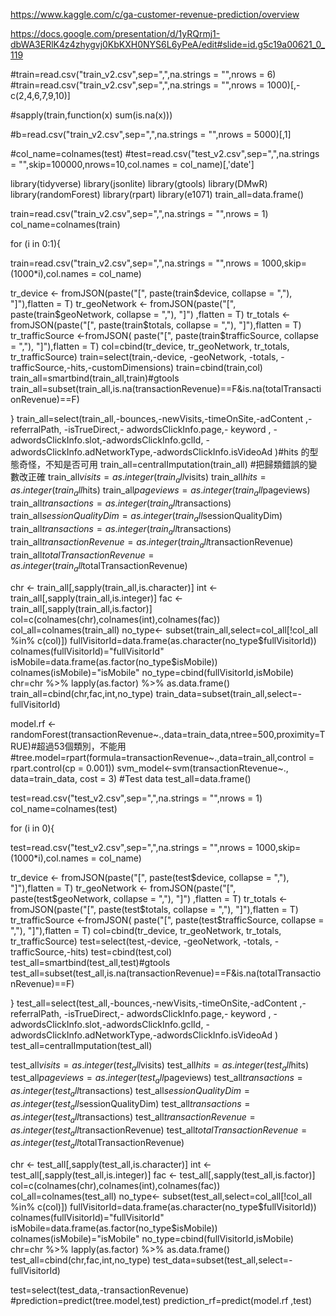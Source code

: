 https://www.kaggle.com/c/ga-customer-revenue-prediction/overview

https://docs.google.com/presentation/d/1yRQrmj1-dbWA3ERlK4z4zhygvj0KbKXH0NYS6L6yPeA/edit#slide=id.g5c19a00621_0_119

#train=read.csv("train_v2.csv",sep=",",na.strings = "",nrows = 6)
#train=read.csv("train_v2.csv",sep=",",na.strings = "",nrows = 1000)[,-c(2,4,6,7,9,10)]

#sapply(train,function(x) sum(is.na(x)))


#b=read.csv("train_v2.csv",sep=",",na.strings = "",nrows = 5000)[,1]

#col_name=colnames(test)
#test=read.csv("test_v2.csv",sep=",",na.strings = "",skip=100000,nrows=10,col.names = col_name)[,'date']

library(tidyverse)
library(jsonlite)
library(gtools)
library(DMwR)
library(randomForest)
library(rpart)
library(e1071)
train_all=data.frame()

train=read.csv("train_v2.csv",sep=",",na.strings = "",nrows = 1)
col_name=colnames(train)

for (i in 0:1){

  train=read.csv("train_v2.csv",sep=",",na.strings = "",nrows = 1000,skip=(1000*i),col.names = col_name)

  tr_device <-   fromJSON(paste("[", paste(train$device, collapse = ","), "]"),flatten = T)
  tr_geoNetwork <- fromJSON(paste("[", paste(train$geoNetwork, collapse = ","), "]") ,flatten = T)
  tr_totals <-  fromJSON(paste("[", paste(train$totals, collapse = ","), "]"),flatten = T)
  tr_trafficSource <-fromJSON( paste("[", paste(train$trafficSource, collapse = ","), "]"),flatten = T)
  col=cbind(tr_device, tr_geoNetwork, tr_totals, tr_trafficSource)
  train=select(train,-device, -geoNetwork, -totals, -trafficSource,-hits,-customDimensions)
  train=cbind(train,col)
  train_all=smartbind(train_all,train)#gtools
  train_all=subset(train_all,is.na(transactionRevenue)==F&is.na(totalTransactionRevenue)==F)

}
train_all=select(train_all,-bounces,-newVisits,-timeOnSite,-adContent ,-referralPath,
                 -isTrueDirect,- adwordsClickInfo.page,- keyword ,
                                      -adwordsClickInfo.slot,-adwordsClickInfo.gclId,
                 - adwordsClickInfo.adNetworkType,-adwordsClickInfo.isVideoAd )#hits 的型態奇怪，不知是否可用
train_all=centralImputation(train_all)
#把歸類錯誤的變數改正確
train_all$visits=as.integer(train_all$visits)
train_all$hits=as.integer(train_all$hits)
train_all$pageviews=as.integer(train_all$pageviews)
train_all$transactions=as.integer(train_all$transactions)
train_all$sessionQualityDim=as.integer(train_all$sessionQualityDim)
train_all$transactions=as.integer(train_all$transactions)
train_all$transactionRevenue=as.integer(train_all$transactionRevenue)
train_all$totalTransactionRevenue=as.integer(train_all$totalTransactionRevenue)


chr <- train_all[,sapply(train_all,is.character)]
int <- train_all[,sapply(train_all,is.integer)]
fac <- train_all[,sapply(train_all,is.factor)]
col=c(colnames(chr),colnames(int),colnames(fac))
col_all=colnames(train_all)
no_type<- subset(train_all,select=col_all[!col_all %in% c(col)])
fullVisitorId=data.frame(as.character(no_type$fullVisitorId))
colnames(fullVisitorId)="fullVisitorId"
isMobile=data.frame(as.factor(no_type$isMobile))
colnames(isMobile)="isMobile"
no_type=cbind(fullVisitorId,isMobile)
chr=chr %>% lapply(as.factor) %>% as.data.frame()
train_all=cbind(chr,fac,int,no_type)
train_data=subset(train_all,select=-fullVisitorId)




model.rf <- randomForest(transactionRevenue~.,data=train_data,ntree=500,proximity=TRUE)#超過53個類別，不能用
#tree.model=rpart(formula=transactionRevenue~.,data=train_all,control = rpart.control(cp = 0.001))
svm_model<-svm(transactionRtevenue~., data=train_data, cost = 3)
#Test data
test_all=data.frame()

test=read.csv("test_v2.csv",sep=",",na.strings = "",nrows = 1)
col_name=colnames(test)

for (i in 0){

  test=read.csv("test_v2.csv",sep=",",na.strings = "",nrows = 1000,skip=(1000*i),col.names = col_name)

  tr_device <-   fromJSON(paste("[", paste(test$device, collapse = ","), "]"),flatten = T)
  tr_geoNetwork <- fromJSON(paste("[", paste(test$geoNetwork, collapse = ","), "]") ,flatten = T)
  tr_totals <-  fromJSON(paste("[", paste(test$totals, collapse = ","), "]"),flatten = T)
  tr_trafficSource <-fromJSON( paste("[", paste(test$trafficSource, collapse = ","), "]"),flatten = T)
  col=cbind(tr_device, tr_geoNetwork, tr_totals, tr_trafficSource)
  test=select(test,-device, -geoNetwork, -totals, -trafficSource,-hits)
  test=cbind(test,col)
  test_all=smartbind(test_all,test)#gtools
  test_all=subset(test_all,is.na(transactionRevenue)==F&is.na(totalTransactionRevenue)==F)

}
test_all=select(test_all,-bounces,-newVisits,-timeOnSite,-adContent ,-referralPath,
                 -isTrueDirect,- adwordsClickInfo.page,- keyword ,
                 -adwordsClickInfo.slot,-adwordsClickInfo.gclId,
                 - adwordsClickInfo.adNetworkType,-adwordsClickInfo.isVideoAd )
test_all=centralImputation(test_all)

test_all$visits=as.integer(test_all$visits)
test_all$hits=as.integer(test_all$hits)
test_all$pageviews=as.integer(test_all$pageviews)
test_all$transactions=as.integer(test_all$transactions)
test_all$sessionQualityDim=as.integer(test_all$sessionQualityDim)
test_all$transactions=as.integer(test_all$transactions)
test_all$transactionRevenue=as.integer(test_all$transactionRevenue)
test_all$totalTransactionRevenue=as.integer(test_all$totalTransactionRevenue)


chr <- test_all[,sapply(test_all,is.character)]
int <- test_all[,sapply(test_all,is.integer)]
fac <- test_all[,sapply(test_all,is.factor)]
col=c(colnames(chr),colnames(int),colnames(fac))
col_all=colnames(test_all)
no_type<- subset(test_all,select=col_all[!col_all %in% c(col)])
fullVisitorId=data.frame(as.character(no_type$fullVisitorId))
colnames(fullVisitorId)="fullVisitorId"
isMobile=data.frame(as.factor(no_type$isMobile))
colnames(isMobile)="isMobile"
no_type=cbind(fullVisitorId,isMobile)
chr=chr %>% lapply(as.factor) %>% as.data.frame()
test_all=cbind(chr,fac,int,no_type)
test_data=subset(test_all,select=-fullVisitorId)

test=select(test_data,-transactionRevenue)
#prediction=predict(tree.model,test)
prediction_rf=predict(model.rf ,test)
